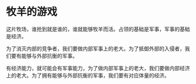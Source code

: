 # 牧羊的游戏

这片牧场，谁抢到就是谁的，谁就能够牧羊而活。占领的基础是军事，军事的基础是经济。

为了消灭内部的竞争者，我们要做内部军事上的老大。为了抵御外部的入侵者，我们要有能够与外部抗衡的军事。

有经济能力，就可能会有军事能力，为了做内部军事上的老大，我们要做内部经济上的老大。为了拥有能够与外部抗衡的军事，我们要有对应体量的经济。
